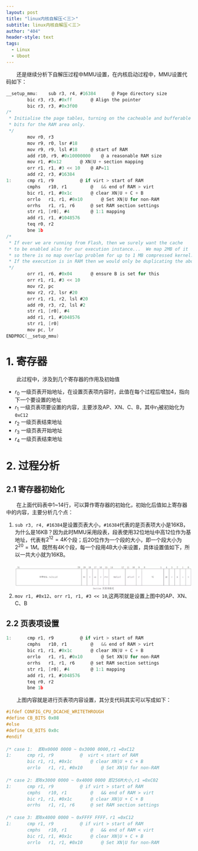 ```yaml
---
layout: post
title: "linux内核自解压＜三＞"
subtitle: linux内核自解压＜三＞
author: "404"
header-style: text
tags:
  - Linux
  - Uboot
---
```


　　还是继续分析下自解压过程中MMU设置，在内核启动过程中，MMU设置代码如下：

```c
__setup_mmu:	sub	r3, r4, #16384		@ Page directory size
		bic	r3, r3, #0xff		@ Align the pointer
		bic	r3, r3, #0x3f00
/*
 * Initialise the page tables, turning on the cacheable and bufferable
 * bits for the RAM area only.
 */
		mov	r0, r3
		mov	r9, r0, lsr #18
		mov	r9, r9, lsl #18		@ start of RAM
		add	r10, r9, #0x10000000	@ a reasonable RAM size
		mov	r1, #0x12		@ XN|U + section mapping
		orr	r1, r1, #3 << 10	@ AP=11
		add	r2, r3, #16384
1:		cmp	r1, r9			@ if virt > start of RAM
		cmphs	r10, r1			@   && end of RAM > virt
		bic	r1, r1, #0x1c		@ clear XN|U + C + B
		orrlo	r1, r1, #0x10		@ Set XN|U for non-RAM
		orrhs	r1, r1, r6		@ set RAM section settings
		str	r1, [r0], #4		@ 1:1 mapping
		add	r1, r1, #1048576
		teq	r0, r2
		bne	1b
/*
 * If ever we are running from Flash, then we surely want the cache
 * to be enabled also for our execution instance...  We map 2MB of it
 * so there is no map overlap problem for up to 1 MB compressed kernel.
 * If the execution is in RAM then we would only be duplicating the above.
 */
		orr	r1, r6, #0x04		@ ensure B is set for this
		orr	r1, r1, #3 << 10
		mov	r2, pc
		mov	r2, r2, lsr #20
		orr	r1, r1, r2, lsl #20
		add	r0, r3, r2, lsl #2
		str	r1, [r0], #4
		add	r1, r1, #1048576
		str	r1, [r0]
		mov	pc, lr
ENDPROC(__setup_mmu)
```

# 1. 寄存器
　　此过程中，涉及到几个寄存器的作用及初始值
- $r_0$ 一级页表开始地址，在设置页表项内容时，此值在每个过程后增加4，指向下一个要设置的地址
- $r_1$ 一级页表项要设置的内容，主要涉及AP、XN、C、B，其中$r_1$被初始化为`0xC12`
- $r_2$ 一级页表结束地址
- $r_3$ 一级页表开始地址
- $r_4$ 一级页表结束地址

# 2. 过程分析

## 2.1 寄存器初始化

　　在上面代码表中1~14行，可以算作寄存器的初始化，初始化后值如上寄存器中的内容，主要分析几个点：
1. `sub	r3, r4, #16384`是设置页表大小，`#16384`代表的是页表项大小是16KB，为什么是16KB？因为此时MMU采用段表，段表使用32位地址中高12位作为基地址，代表有$2^{12} = 4K$个段；后20位作为一个段的大小，即一个段大小为$2^{20} = 1M$。既然有4K个段，每一个段用4B大小来设置，具体设置值如下，所以一共大小就为16KB。  
　　![avatar](/img/in-post/Linux/2019041601001.webp)
2. `mov	r1, #0x12`、`orr	r1, r1, #3 << 10`,这两项就是设置上图中的AP、XN、C、B

## 2.2 页表项设置

```c
1:		cmp	r1, r9			@ if virt > start of RAM
		cmphs	r10, r1			@   && end of RAM > virt
		bic	r1, r1, #0x1c		@ clear XN|U + C + B
		orrlo	r1, r1, #0x10		@ Set XN|U for non-RAM
		orrhs	r1, r1, r6		@ set RAM section settings
		str	r1, [r0], #4		@ 1:1 mapping
		add	r1, r1, #1048576
		teq	r0, r2
		bne	1b
```
　　上图内容就是进行页表项内容设置，其分支代码其实可以写成如下：
```c
#ifdef CONFIG_CPU_DCACHE_WRITETHROUGH
#define CB_BITS 0x08
#else
#define CB_BITS 0x0c
#endif

/* case 1:  即0x0000 0000 ~ 0x3000 0000,r1 =0xC12
1:		cmp	r1, r9			@  virt < start of RAM
		bic	r1, r1, #0x1c		@ clear XN|U + C + B
		orrlo	r1, r1, #0x10		@ Set XN|U for non-RAM

/* case 2: 即0x3000 0000 ~ 0x4000 0000 即256M大小,r1 =0xC02
1:		cmp	r1, r9			@ if virt > start of RAM
		cmphs	r10, r1			@   && end of RAM > virt
		bic	r1, r1, #0x1c		@ clear XN|U + C + B
		orrhs	r1, r1, r6		@ set RAM section settings

/* case 3: 即0x4000 0000 ~ 0xFFFF FFFF，r1 =0xC12
1:		cmp	r1, r9			@ if virt > start of RAM
		cmphs	r10, r1			@   && end of RAM < virt
		bic	r1, r1, #0x1c		@ clear XN|U + C + B
		orrlo	r1, r1, #0x10		@ Set XN|U for non-RAM
```
　　
